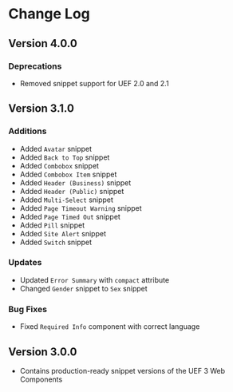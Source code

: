 # Change Log

## Version 4.0.0

### Deprecations

- Removed snippet support for UEF 2.0 and 2.1

## Version 3.1.0

### Additions

- Added `Avatar` snippet
- Added `Back to Top` snippet
- Added `Combobox` snippet
- Added `Combobox Item` snippet
- Added `Header (Business)` snippet
- Added `Header (Public)` snippet
- Added `Multi-Select` snippet
- Added `Page Timeout Warning` snippet
- Added `Page Timed Out` snippet
- Added `Pill` snippet
- Added `Site Alert` snippet
- Added `Switch` snippet

### Updates

- Updated `Error Summary` with `compact` attribute
- Changed `Gender` snippet to `Sex` snippet

### Bug Fixes

- Fixed `Required Info` component with correct language

## Version 3.0.0

- Contains production-ready snippet versions of the UEF 3 Web Components
